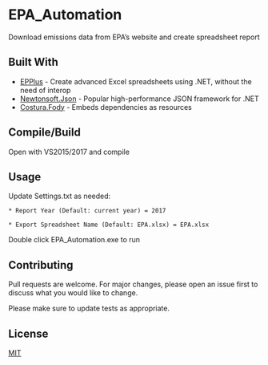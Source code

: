 # EPA_Automation

Download emissions data from EPA’s website and create spreadsheet report

## Built With

* [EPPlus](https://github.com/JanKallman/EPPlus) - Create advanced Excel spreadsheets using .NET, without the need of interop
* [Newtonsoft.Json](https://www.newtonsoft.com/json) - Popular high-performance JSON framework for .NET
* [Costura.Fody](https://github.com/Fody/Costura) - Embeds dependencies as resources

## Compile/Build

Open with VS2015/2017 and compile

## Usage

Update Settings.txt as needed:

```
* Report Year (Default: current year) = 2017

* Export Spreadsheet Name (Default: EPA.xlsx) = EPA.xlsx
```

Double click EPA_Automation.exe to run

## Contributing

Pull requests are welcome. For major changes, please open an issue first to discuss what you would like to change.

Please make sure to update tests as appropriate.

## License
[MIT](https://choosealicense.com/licenses/mit/)
